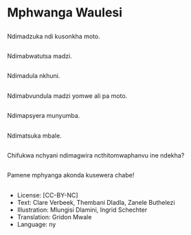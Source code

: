 # Mphwanga Waulesi

##
Ndimadzuka ndi kusonkha moto.

##
Ndimabwatutsa madzi.

##
Ndimadula nkhuni.

##
Ndimabvundula madzi yomwe ali pa moto.

##
Ndimapsyera munyumba.

##
Ndimatsuka mbale.

##
Chifukwa nchyani ndimagwira ncthitomwaphanvu ine ndekha?

##
Pamene mphyanga akonda kusewera chabe!

##
* License: [CC-BY-NC]
* Text: Clare Verbeek, Thembani Dladla, Zanele Buthelezi
* Illustration: Mlungisi Dlamini, Ingrid Schechter
* Translation: Gridon Mwale
* Language: ny
